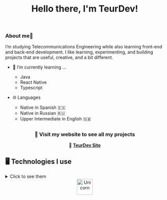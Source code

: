 <div align="center">
  <h1>Hello there, I'm TeurDev! </h1>
</div>
<br>
<!--  -->


<h3>About me🚀</h3>

I’m studying Telecommunications Engineering while also learning front-end and back-end development.
I like learning, experimenting, and building projects that are useful, creative, and a bit different.


- 🌱 I’m currently learning ...
  - Java
  - React Native
  - Typescript
    <br>

- 🌐 Languages
  - Native in Spanish 🇪🇸
  - Native in Russian 🇷🇺
  - Upper Intermediate in English 🇬🇧
    <br>

    
##  

<div align="center">

### 📌 Visit my website to see all my projects  
🔗 [**TeurDev Site**](https://teurdev.github.io/Portfolio/)  

</div>

## 🖥️ Technologies I use
<details>
  <summary>Click to see them</summary>
  <div>
    

### 💻 Programming Languages
- ![Java](https://img.shields.io/badge/Java-ED8B00?style=flat&logo=openjdk&logoColor=white)
- ![C](https://img.shields.io/badge/C-00599C?style=flat&logo=c&logoColor=white) ![C++](https://img.shields.io/badge/C++-00599C?style=flat&logo=cplusplus&logoColor=white)
- ![TypeScript](https://img.shields.io/badge/TypeScript-007ACC?style=flat&logo=typescript&logoColor=white)
- ![HTML5](https://img.shields.io/badge/HTML5-E34F26?style=flat&logo=html5&logoColor=white) ![CSS3](https://img.shields.io/badge/CSS3-1572B6?style=flat&logo=css3&logoColor=white)

### 🗄️ Databases
- ![MySQL](https://img.shields.io/badge/MySQL-4479A1?style=flat&logo=mysql&logoColor=white)
- ![MongoDB](https://img.shields.io/badge/MongoDB-4EA94B?style=flat&logo=mongodb&logoColor=white)

### 📱 Mobile Development
- ![React Native](https://img.shields.io/badge/React_Native-20232A?style=flat&logo=react&logoColor=61DAFB)
- ![Expo](https://img.shields.io/badge/Expo-1B1F23?style=flat&logo=expo&logoColor=white)

### 🌐 Web Development
- ![React](https://img.shields.io/badge/React-20232A?style=flat&logo=react&logoColor=61DAFB)

  </div>
</details>

<div align="center">
  <img align="center" width=50px alt="Unicorn" src="https://github.githubassets.com/images/mona-loading-dark.gif" />
</div>



<!--
**TeurDev/TeurDev** is a ✨ _special_ ✨ repository because its `README.md` (this file) appears on your GitHub profile.

Here are some ideas to get you started:


- 🌱 I’m currently learning ...
- 👯 I’m looking to collaborate on ...
- 🤔 I’m looking for help with ...
- 💬 Ask me about ...
- 📫 How to reach me: ...
- 😄 Pronouns: ...
- ⚡ Fun fact: ...
-->
